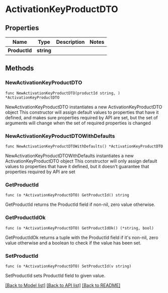 # ActivationKeyProductDTO

## Properties

Name | Type | Description | Notes
------------ | ------------- | ------------- | -------------
**ProductId** | **string** |  | 

## Methods

### NewActivationKeyProductDTO

`func NewActivationKeyProductDTO(productId string, ) *ActivationKeyProductDTO`

NewActivationKeyProductDTO instantiates a new ActivationKeyProductDTO object
This constructor will assign default values to properties that have it defined,
and makes sure properties required by API are set, but the set of arguments
will change when the set of required properties is changed

### NewActivationKeyProductDTOWithDefaults

`func NewActivationKeyProductDTOWithDefaults() *ActivationKeyProductDTO`

NewActivationKeyProductDTOWithDefaults instantiates a new ActivationKeyProductDTO object
This constructor will only assign default values to properties that have it defined,
but it doesn't guarantee that properties required by API are set

### GetProductId

`func (o *ActivationKeyProductDTO) GetProductId() string`

GetProductId returns the ProductId field if non-nil, zero value otherwise.

### GetProductIdOk

`func (o *ActivationKeyProductDTO) GetProductIdOk() (*string, bool)`

GetProductIdOk returns a tuple with the ProductId field if it's non-nil, zero value otherwise
and a boolean to check if the value has been set.

### SetProductId

`func (o *ActivationKeyProductDTO) SetProductId(v string)`

SetProductId sets ProductId field to given value.



[[Back to Model list]](../README.md#documentation-for-models) [[Back to API list]](../README.md#documentation-for-api-endpoints) [[Back to README]](../README.md)


